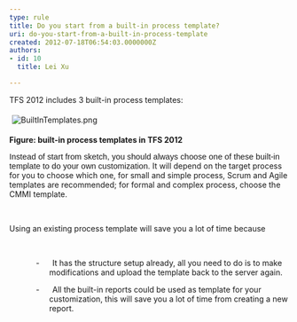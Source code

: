 ```yaml
---
type: rule
title: Do you start from a built-in process template?
uri: do-you-start-from-a-built-in-process-template
created: 2012-07-18T06:54:03.0000000Z
authors:
- id: 10
  title: Lei Xu

---
```




<span class='intro'> <p class="MsoListParagraph"><a name="_GoBack"></a>TFS 2012 includes 3 built-in
process templates&#58;</p>
<p class="MsoListParagraph"><img src="/TFS/RulesToBetterTFSCustomization/PublishingImages/BuiltInTemplates.png" alt="BuiltInTemplates.png" style="margin&#58;5px;" /><br></p>
<p class="MsoListParagraph"><b>Figure&#58; built-in process templates in TFS 2012 </b></p>

<span style="font-size&#58;11pt;font-family&#58;tahoma, sans-serif;">Instead of start from sketch, you should always choose
one of these built-in template to do your own c</span><span style="font-size&#58;11pt;font-family&#58;tahoma, sans-serif;">ustomization.&#160;</span>It will depend on the target process for you to
choose which one, for small and simple process, Scrum and Agile templates are
recommended; for formal and complex process, choose the CMMI template.<p>&#160;</p> </span>

​Using an existing process template will save you a
lot of time because<p class="MsoListParagraph">&#160;</p>

<p class="MsoListParagraph" style="margin-left&#58;54pt;text-indent&#58;-18pt;">-<span style="font-size&#58;7pt;line-height&#58;normal;font-family&#58;'times new roman';">&#160;&#160;&#160;&#160;&#160;&#160;&#160;&#160;&#160;
</span>It has the structure setup already, all you need
to do is to make modifications and upload the template back to the server
again. &#160;</p>

<p class="MsoListParagraph" style="margin-left&#58;54pt;text-indent&#58;-18pt;">-<span style="font-size&#58;7pt;line-height&#58;normal;font-family&#58;'times new roman';">&#160;&#160;&#160;&#160;&#160;&#160;&#160;&#160;&#160;
</span>All the built-in reports could be used as
template for your customization, this will save you a lot of time from creating
a new report​.&#160;</p>


